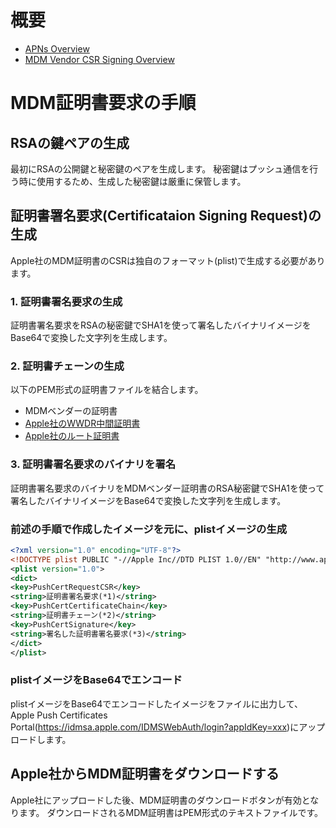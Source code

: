 # 概要

* [APNs Overview](https://developer.apple.com/library/content/documentation/NetworkingInternet/Conceptual/RemoteNotificationsPG/APNSOverview.html#//apple_ref/doc/uid/TP40008194-CH8-SW1)
* [MDM Vendor CSR Signing Overview](https://developer.apple.com/library/content/documentation/Miscellaneous/Reference/MobileDeviceManagementProtocolRef/7-MDMVendorCSRSigningOverview/MDMVendorCSRSigningOverview.html#//apple_ref/doc/uid/TP40017387-CH6-SW4)

# MDM証明書要求の手順

## RSAの鍵ペアの生成

最初にRSAの公開鍵と秘密鍵のペアを生成します。
秘密鍵はプッシュ通信を行う時に使用するため、生成した秘密鍵は厳重に保管します。

## 証明書署名要求(Certificataion Signing Request)の生成

Apple社のMDM証明書のCSRは独自のフォーマット(plist)で生成する必要があります。

### 1. 証明書署名要求の生成

証明書署名要求をRSAの秘密鍵でSHA1を使って署名したバイナリイメージをBase64で変換した文字列を生成します。

### 2. 証明書チェーンの生成

以下のPEM形式の証明書ファイルを結合します。

* MDMベンダーの証明書
* [Apple社のWWDR中間証明書](http://developer.apple.com/certificationauthority/AppleWWDRCA.cer)
* [Apple社のルート証明書](http://www.apple.com/appleca/AppleIncRootCertificate.cer)

### 3. 証明書署名要求のバイナリを署名

証明書署名要求のバイナリをMDMベンダー証明書のRSA秘密鍵でSHA1を使って署名したバイナリイメージをBase64で変換した文字列を生成します。

### 前述の手順で作成したイメージを元に、plistイメージの生成

```xml
<?xml version="1.0" encoding="UTF-8"?>
<!DOCTYPE plist PUBLIC "-//Apple Inc//DTD PLIST 1.0//EN" "http://www.apple.com/DTDs/PropertyList-1.0.dtd">
<plist version="1.0">
<dict>
<key>PushCertRequestCSR</key>
<string>証明書署名要求(*1)</string>
<key>PushCertCertificateChain</key>
<string>証明書チェーン(*2)</string>
<key>PushCertSignature</key>
<string>署名した証明書署名要求(*3)</string>
</dict>
</plist>
```

### plistイメージをBase64でエンコード

plistイメージをBase64でエンコードしたイメージをファイルに出力して、Apple Push Certificates Portal(https://idmsa.apple.com/IDMSWebAuth/login?appIdKey=xxx)にアップロードします。

## Apple社からMDM証明書をダウンロードする

Apple社にアップロードした後、MDM証明書のダウンロードボタンが有効となります。
ダウンロードされるMDM証明書はPEM形式のテキストファイルです。
